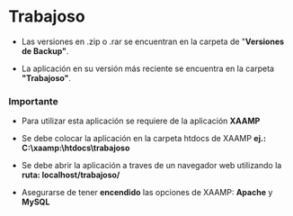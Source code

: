 # Trabajoso

* Las versiones en .zip o .rar se encuentran en la carpeta de "**Versiones de Backup"**.

* La aplicación en su versión más reciente se encuentra en la carpeta **"Trabajoso"**.

### Importante

* Para utilizar esta aplicación se requiere de la aplicación **XAAMP**

* Se debe colocar la aplicación en la carpeta htdocs de XAAMP **ej.: C:\xaamp:\htdocs\trabajoso**

* Se debe abrir la aplicación a traves de un navegador web utilizando la **ruta: localhost/trabajoso/**

* Asegurarse de tener **encendido** las opciones de XAAMP: **Apache** y **MySQL**

